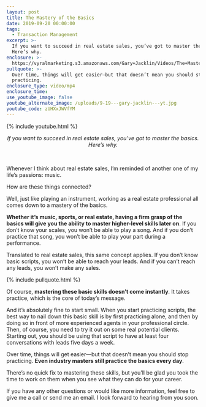 ```yaml
---
layout: post
title: The Mastery of the Basics
date: 2019-09-20 00:00:00
tags:
  - Transaction Management
excerpt: >-
  If you want to succeed in real estate sales, you’ve got to master the basics.
  Here’s why.
enclosure: >-
  https://vyralmarketing.s3.amazonaws.com/Gary+Jacklin/Videos/The+Mastery+of+the+Basics.mp4
pullquote: >-
  Over time, things will get easier—but that doesn’t mean you should stop
  practicing.
enclosure_type: video/mp4
enclosure_time:
use_youtube_image: false
youtube_alternate_image: /uploads/9-19---gary-jacklin---yt.jpg
youtube_code: zUHXxJWVfYM
---
```


{% include youtube.html %}

<center><em>If you want to succeed in real estate sales, you&rsquo;ve got to master the basics. Here&rsquo;s why.</em></center>

&nbsp;

Whenever I think about real estate sales, I’m reminded of another one of my life’s passions: music.

How are these things connected?

Well, just like playing an instrument, working as a real estate professional all comes down to a mastery of the basics.

**Whether it’s music, sports, or real estate, having a firm grasp of the basics will give you the ability to master higher-level skills later on**. If you don’t know your scales, you won’t be able to play a song. And if you don’t practice that song, you won’t be able to play your part during a performance.

Translated to real estate sales, this same concept applies. If you don’t know basic scripts, you won’t be able to reach your leads. And if you can’t reach any leads, you won’t make any sales.

{% include pullquote.html %}

Of course, **mastering these basic skills doesn’t come instantly**. It takes practice, which is the core of today’s message.

And it’s absolutely fine to start small. When you start practicing scripts, the best way to nail down this basic skill is by first practicing alone, and then by doing so in front of more experienced agents in your professional circle. Then, of course, you need to try it out on some real potential clients. Starting out, you should be using that script to have at least four conversations with leads five days a week.

Over time, things will get easier—but that doesn’t mean you should stop practicing. **Even industry masters still practice the basics every day**.

There’s no quick fix to mastering these skills, but you’ll be glad you took the time to work on them when you see what they can do for your career.

If you have any other questions or would like more information, feel free to give me a call or send me an email. I look forward to hearing from you soon.